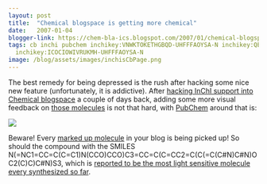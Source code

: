 ```yaml
---
layout: post
title:  "Chemical blogspace is getting more chemical"
date:   2007-01-04
blogger-link: https://chem-bla-ics.blogspot.com/2007/01/chemical-blogspace-is-getting-more.html
tags: cb inchi pubchem inchikey:VNWKTOKETHGBQD-UHFFFAOYSA-N inchikey:QEDCHCLHHGGYBT-UHFFFAOYSA-N
  inchikey:ICOCIOWIVRUKMH-UHFFFAOYSA-N
image: /blog/assets/images/inchisCbPage.png
---
```


The best remedy for being depressed is the rush after hacking some nice new feature (unfortunately, it is addictive). After
[hacking InChI support into Chemical blogspace](http://chemicalblogspace.blogspot.com/2006/12/hacking-inchi-support-into-cb.html)
a couple of days back, adding some more visual feedback on [those molecules](http://wiki.cubic.uni-koeln.de/cb/inchis.php)
is not that hard, with [PubChem](http://pubchem.ncbi.nlm.nih.gov/) around that is:

![](/blog/assets/images/inchisCbPage.png)

Beware! Every [marked up molecule](http://chem-bla-ics.blogspot.com/2006/12/including-smiles-cml-and-inchi-in.html) in your
blog is being picked up! So should the compound with the SMILES N(=NC1=CC=C(C=C1)N(CCO)CCO)C3=CC=C(C=CC2=C(C(=C(C#N)C#N)OC2(C)C)C#N)S3,
which is [reported to be the most light sensitive molecule every synthesized so far](http://www.c2w.nl/5792_Organische_chemie_versnelt_internet.lynkx).
